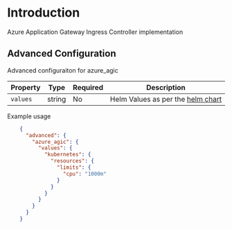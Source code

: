 # Introduction

Azure Application Gateway Ingress Controller implementation

## Advanced Configuration

Advanced configuraiton for azure_agic

| Property | Type | Required | Description |
|----------|------|----------|-------------|
| `values`   | string | No       | Helm Values as per the [helm chart](https://github.com/Azure/application-gateway-kubernetes-ingress/tree/master/helm/ingress-azure) 

Example usage

```json
    {
      "advanced": {
        "azure_agic": {
          "values": {
            "kubernetes": {
              "resources": {
                "limits": {
                  "cpu": "1000m"
                }
              }
            }
          }
        }
      }
    }
  ```
